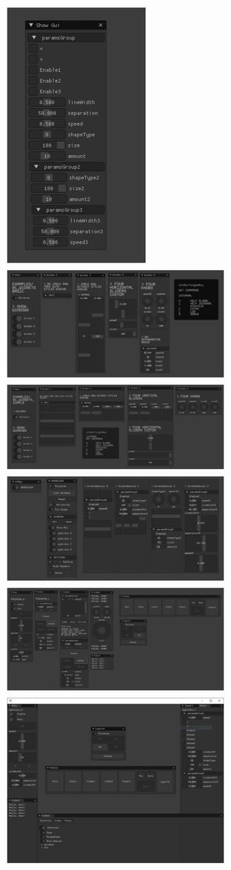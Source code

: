 ![](00_Simple/Capture.PNG)  

![](01_WidgetsBasic/Capture.PNG)  

![](02_Widgets/Capture.PNG)  

![](10_WindowsSpecials/Capture.PNG)  

![](20_LayoutsEngine/Capture.PNG)  

![](30_LayoutsEngineDocking/Capture.PNG)  
